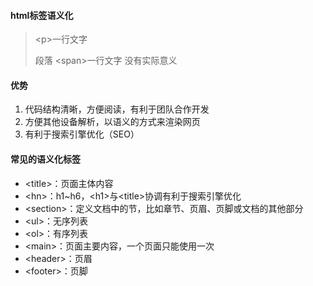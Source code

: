 #### html标签语义化

> \<p>一行文字 </p>  段落
> \<span>一行文字</span>  没有实际意义

#### 优势

1. 代码结构清晰，方便阅读，有利于团队合作开发
2. 方便其他设备解析，以语义的方式来渲染网页
3. 有利于搜索引擎优化（SEO）

#### 常见的语义化标签

* \<title>：页面主体内容
* \<hn>：h1~h6，\<h1>与\<title>协调有利于搜索引擎优化
* \<section>：定义文档中的节，比如章节、页眉、页脚或文档的其他部分
* \<ul>：无序列表
* \<ol>：有序列表
* \<main>：页面主要内容，一个页面只能使用一次
* \<header>：页眉
* \<footer>：页脚

